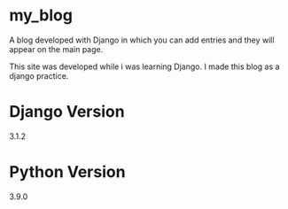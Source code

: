 # my_blog
A blog developed with Django in which you can add entries and they will appear on the main page.


This site was developed while i was learning Django. I made this blog as a django practice.

# Django Version
3.1.2

# Python Version
3.9.0
